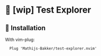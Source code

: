 # :compass: [wip] Test Explorer

## :compass: Installation
With vim-plug:
```
  Plug 'Mathijs-Bakker/test-explorer.nvim'
```
